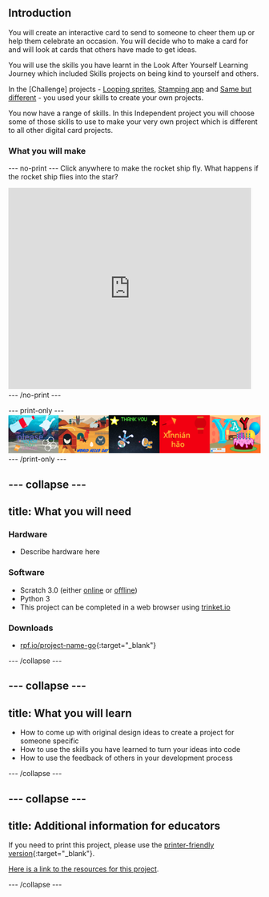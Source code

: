 ## Introduction

You will create an interactive card to send to someone to cheer them up or help them celebrate an occasion. You will decide who to make a card for and will look at cards that others have made to get ideas.

You will use the skills you have learnt in the Look After Yourself Learning Journey which included Skills projects on being kind to yourself and others. 

In the [Challenge] projects - [Looping sprites](https://learning-admin.raspberrypi.org/en/projects/looping-sprites), [Stamping app](https://learning-admin.raspberrypi.org/en/projects/stamping-app) and [Same but different](https://learning-admin.raspberrypi.org/en/projects/same-but-different) - you used your skills to create your own projects.

You now have a range of skills. In this Independent project you will choose some of those skills to use to make your very own project which is different to all other digital card projects.

### What you will make

--- no-print ---
Click anywhere to make the rocket ship fly. What happens if the rocket ship flies into the star?

<div class="scratch-preview">
  <iframe allowtransparency="true" width="485" height="402" src="https://scratch.mit.edu/projects/embed/408916353/?autostart=false" frameborder="0"></iframe>
</div>
--- /no-print ---

--- print-only ---
![Complete project](images/showcase_static.png)
--- /print-only ---

--- collapse ---
---
title: What you will need
---
### Hardware

+ Describe hardware here

### Software

+ Scratch 3.0 (either [online](http://rpf.io/scratchon) or [offline](http://rpf.io/scratchoff))
+ Python 3
+ This project can be completed in a web browser using [trinket.io](https://trinket.io/)

### Downloads

+ [rpf.io/project-name-go](http://rpf.io/project-name-go){:target="_blank"}

--- /collapse ---

--- collapse ---
---
title: What you will learn
---

+ How to come up with original design ideas to create a project for someone specific
+ How to use the skills you have learned to turn your ideas into code
+ How to use the feedback of others in your development process

--- /collapse ---

--- collapse ---
---
title: Additional information for educators
---

If you need to print this project, please use the [printer-friendly version](https://projects.raspberrypi.org/en/projects/project-name/print){:target="_blank"}.

[Here is a link to the resources for this project](http://rpf.io/project-name-go).

--- /collapse ---
